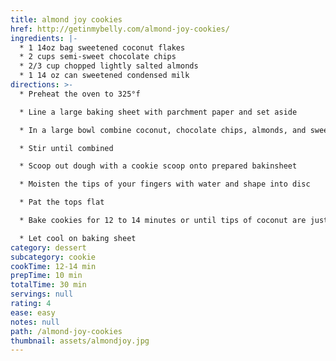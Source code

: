 ```yaml
---
title: almond joy cookies
href: http://getinmybelly.com/almond-joy-cookies/
ingredients: |-
  * 1 14oz bag sweetened coconut flakes
  * 2 cups semi-sweet chocolate chips
  * 2/3 cup chopped lightly salted almonds
  * 1 14 oz can sweetened condensed milk
directions: >-
  * Preheat the oven to 325°f

  * Line a large baking sheet with parchment paper and set aside

  * In a large bowl combine coconut, chocolate chips, almonds, and sweetened condensed milk

  * Stir until combined

  * Scoop out dough with a cookie scoop onto prepared bakinsheet

  * Moisten the tips of your fingers with water and shape into disc

  * Pat the tops flat

  * Bake cookies for 12 to 14 minutes or until tips of coconut are just starting to turn golden brown

  * Let cool on baking sheet
category: dessert
subcategory: cookie
cookTime: 12-14 min
prepTime: 10 min
totalTime: 30 min
servings: null
rating: 4
ease: easy
notes: null
path: /almond-joy-cookies
thumbnail: assets/almondjoy.jpg
---
```

